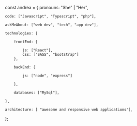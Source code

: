 const andrea = {
    pronouns: "She" | "Her",
  
    code: ["Javascript", "Typescript", "php"],
    
    askMeAbout: ["web dev", "tech", "app dev"],
    
    technologies: {
    
        frontEnd: {
        
            js: ["React"],
            css: ["SASS", "bootstrap"]
        },
        
        backEnd: {
        
            js: ["node", "express"]
            
        },
        
        databases: ["MySql"],
        
    },
    
    architecture: [ "awesome and responsive web applications"],
    
};
